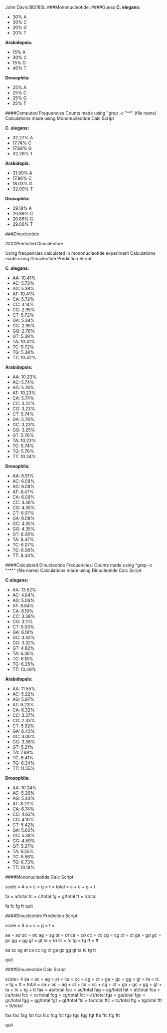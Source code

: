 John Davis BIS180L
###Mononucleotide:
####Guess
**C. elegans:** 

* 30% A 
* 30% C 
* 20% G 
* 20% T  

**Arabidopsis:**  

* 15% A
* 30% C
* 15% G
* 40% T

**Drosophila:**  

* 25% A
* 25% C
* 25% G
* 25% T

####Computed Frequencies
Counts made using "grep -c  "^*" (file name)
Calculations made using Mononucleotide Calc Script

**C. elegans:**  

* 32.27% A
* 17.74% C
* 17.68% G
* 32.29% T

**Arabidopis:**  

* 31.99% A
* 17.96% C
* 18.03% G
* 32.00% T

**Drosophila:**  

* 29.18% A
* 20.89% C
* 20.86% G
* 29.06% T

###Dinucleotide

####Predicted Dinucleotide

Using frequencies calculated in mononucleotide experiment
Calculations made using Dinucleotide Prediction Script

**C. elegans:**  

* AA: 10.41%
* AC: 5.72%
* AG: 5.38%
* AT: 10.41%
* CA: 5.72%
* CC: 3.14%
* CG: 2.95%
* CT: 5.72%
* GA: 5.38%
* GC: 2.95%
* GG: 2.78%
* GT: 5.38%
* TA: 10.41%
* TC: 5.72%
* TG: 5.38%
* TT: 10.42%

**Arabidopsis:**  

* AA: 10.23%
* AC: 5.74%
* AG: 5.76%
* AT: 10.23%
* CA: 5.74%
* CC: 3.22%
* CG: 3.23%
* CT: 5.74%
* GA: 5.76%
* GC: 3.23%
* GG: 3.25%
* GT: 5.76%
* TA: 10.23%
* TC: 5.74%
* TG: 5.76%
* TT: 10.24%

**Drosophila:**  

* AA: 8.51%
* AC: 6.09%
* AG: 6.08%
* AT: 8.47%
* CA: 6.09%
* CC: 4.36%
* CG: 4.35%
* CT: 6.07%
* GA: 6.08%
* GC: 4.35%
* GG: 4.35%
* GT: 6.06%
* TA: 8.47%
* TC: 6.07%
* TG: 6.06%
* TT: 8.44%

####Calculated Dinucleotide Frequencies:
Counts made using "grep -c  "^**" (file name)
Calculations made using Dinucleotide Calc Script

**C.elegans:**  

* AA: 13.52%
* AC: 4.84%
* AG: 5.06%
* AT: 8.84%
* CA: 6.19%
* CC: 3.38%
* CG: 3.11%
* CT: 5.03%
* GA: 6.19%
* GC: 3.33%
* GG: 3.32%
* GT: 4.82%
* TA: 6.36%
* TC: 6.18%
* TG: 6.25%
* TT: 13.49%

**Arabidopsis:**  

* AA: 11.55%
* AC: 5.22%
* AG: 5.97%
* AT: 9.23%
* CA: 6.32%
* CC: 3.37%
* CG: 2.33%
* CT: 5.92%
* GA: 6.43%
* GC: 3.00%
* GG: 3.38%
* GT: 5.21%
* TA: 7.69%
* TC: 6.41%
* TG: 6.34%
* TT: 11.55%

**Drosophila:**  

* AA: 10.24%
* AC: 5.26%
* AG: 5.44%
* AT: 8.22%
* CA: 6.74%
* CC: 4.62%
* CG: 4.10%
* CT: 5.42%
* GA: 5.60%
* GC: 5.38%
* GG: 4.59%
* GT: 5.27%
* TA: 6.55%
* TC: 5.58%
* TG: 6.73%
* TT: 10.18%

####Mononucleotide Calc Script

scale = 4
a = 
c = 
g = 
t = 
total = a + c + g + t

fa = a/total
fc = c/total
fg = g/total
ft = t/total

fa
fc
fg
ft
quit

####Dinucleotide Prediction Script

scale = 4
a = 
c = 
g = 
t = 

aa = a*a
ac = a*c
ag = a*g
at = a*t
ca = c*a
cc = c*c
cg = c*g
ct = c*t
ga = g*a
gc = g*c
gg = g*g
gt = g*t
ta = t*a
tc = t*c
tg = t*g
tt = t*t

aa
ac
ag
at
ca
cc
cg
ct
ga
gc
gg
gt
ta
tc
tg
tt

quit

####Dinucleotide Calc Script

scale= 4
aa = 
ac = 
ag = 
at = 
ca = 
cc = 
cg = 
ct = 
ga = 
gc = 
gg = 
gt = 
ta = 
tc = 
tg = 
tt = 
total = aa + ac + ag + at + ca + cc + cg + ct + ga + gc + gg + gt + ta + tc + tg + tt
faa = aa/total
fac = ac/total
fag = ag/total
fat = at/total
fca = ca/total
fcc = cc/total
fcg = cg/total
fct = ct/total
fga = ga/total
fgc = gc/total
fgg = gg/total
fgt = gt/total
fta = ta/total
ftc = tc/total
ftg = tg/total
ftt = tt/total

faa
fac
fag
fat
fca
fcc
fcg
fct
fga
fgc
fgg
fgt
fta
ftc
ftg
ftt

quit

